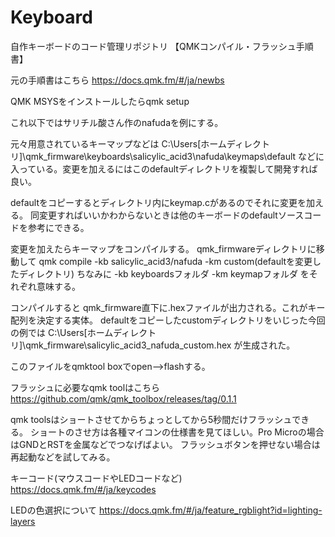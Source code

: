 # Keyboard
自作キーボードのコード管理リポジトリ
【QMKコンパイル・フラッシュ手順書】


元の手順書はこちら
https://docs.qmk.fm/#/ja/newbs

QMK MSYSをインストールしたらqmk setup

これ以下ではサリチル酸さん作のnafudaを例にする。

元々用意されているキーマップなどは
C:\Users\[ホームディレクトリ]\qmk_firmware\keyboards\salicylic_acid3\nafuda\keymaps\default
などに入っている。変更を加えるにはこのdefaultディレクトリを複製して開発すれば良い。

defaultをコピーするとディレクトリ内にkeymap.cがあるのでそれに変更を加える。
同変更すればいいかわからないときは他のキーボードのdefaultソースコードを参考にできる。

変更を加えたらキーマップをコンパイルする。
qmk_firmwareディレクトリに移動して
qmk compile -kb salicylic_acid3/nafuda -km custom(defaultを変更したディレクトリ)
ちなみに
-kb keyboardsフォルダ
-km keymapフォルダ
をそれぞれ意味する。

コンパイルすると
qmk_firmware直下に.hexファイルが出力される。これがキー配列を決定する実体。
defaultをコピーしたcustomディレクトリをいじった今回の例では
C:\Users\[ホームディレクトリ]\qmk_firmware\salicylic_acid3_nafuda_custom.hex
が生成された。

このファイルをqmktool boxでopen-->flashする。

フラッシュに必要なqmk toolはこちら
https://github.com/qmk/qmk_toolbox/releases/tag/0.1.1

qmk toolsはショートさせてからちょっとしてから5秒間だけフラッシュできる。
ショートのさせ方は各種マイコンの仕様書を見てほしい。Pro Microの場合はGNDとRSTを金属などでつなげばよい。
フラッシュボタンを押せない場合は再起動などを試してみる。

キーコード(マウスコードやLEDコードなど)
https://docs.qmk.fm/#/ja/keycodes

LEDの色選択について
https://docs.qmk.fm/#/ja/feature_rgblight?id=lighting-layers

